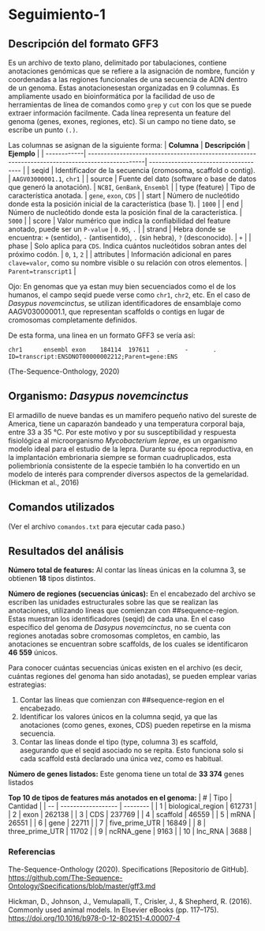 # Seguimiento-1
## Descripción del formato GFF3
Es un archivo de texto plano, delimitado por tabulaciones, contiene anotaciones genómicas que se refiere a la asignación de nombre, función y coordenadas a las regiones funcionales de una secuencia de ADN dentro de un genoma. Estas anotacionesestan organizadas en 9 columnas. Es ampliamente usado en bioinformática por la facilidad de uso de herramientas de línea de comandos como `grep` y `cut` con los que se puede extraer información facilmente.
Cada línea representa un feature del genoma (genes, exones, regiones, etc). Si un campo no tiene dato, se escribe un punto `(.)`.

Las columnas se asignan de la siguiente forma: 
| **Columna** | **Descripción**                                                                                 | **Ejemplo**                           |
| ------------| ------------------------------------------------------------------------------------------------| ------------------------------------- |
| seqid       | Identificador de la secuencia (cromosoma, scaffold o contig).                                   | `AAGV03000001.1`, `chr1`              |
| source      | Fuente del dato (software o base de datos que generó la anotación).                             | `NCBI`, `GenBank`, `Ensembl`          |
| type (feature) | Tipo de característica anotada.                                                              | `gene`, `exon`, `CDS`                 |
| start       | Número de nucleótido donde esta la posición inicial de la característica (base 1).              | `1000`                                |
| end         | Número de nucleótido donde esta la posición final de la característica.                         | `5000`                                |
| score       | Valor numérico que indica la confiabilidad del feature anotado, puede ser un `P-value`          | `0.95`, `.`                           |
| strand      | Hebra donde se encuentra: `+` (sentido), `-` (antisentido), `.` (sin hebra), `?` (desconocido). | `+`                                   |
| phase       | Solo aplica para `CDS`. Indica cuántos nucleótidos sobran antes del próximo codón.              | `0`, `1`, `2`                         |
| attributes  | Información adicional en pares `clave=valor`, como su nombre visible o su relación con otros elementos. | `Parent=transcript1`          |

Ojo: En genomas que ya estan muy bien secuenciados como el de los humanos, el campo seqid puede verse como `chr1`, `chr2`, etc. En el caso de *Dasypus novemcinctus*, se utilizan identificadores de ensamblaje como AAGV03000001.1, que representan scaffolds o contigs en lugar de cromosomas completamente definidos.

De esta forma, una linea en un formato GFF3 se vería así: 

`chr1      ensembl exon    184114  197611  .       -       .       ID=transcript:ENSDNOT00000002212;Parent=gene:ENS`

(The-Sequence-Onthology, 2020)
## Organismo: *Dasypus novemcinctus*
El armadillo de nueve bandas es un mamifero pequeño nativo del sureste de America, tiene un caparazón bandeado y una temperatura corporal baja, entre 33 a 35 °C. Por este motivo y por su susceptibilidad y respuesta fisiológica al microorganismo *Mycobacterium leprae*, es un organismo modelo ideal para el estudio de la lepra. Durante su época reproductiva, en la implantación embrionaria siempre se forman cuadruplicados, esta poliembrionía consistente de la especie también lo ha convertido en un modelo de interés para comprender diversos aspectos de la gemelaridad. (Hickman et al., 2016)

## Comandos utilizados
(Ver el archivo `comandos.txt` para ejecutar cada paso.)

## Resultados del análisis
**Número total de features:** Al contar las líneas únicas en la columna 3, se obtienen **18** tipos distintos.

**Número de regiones (secuencias únicas):** En el encabezado del archivo se escriben las unidades estructurales sobre las que se realizan las anotaciones, utilizando líneas que comienzan con ##sequence-region. Estas muestran los identificadores (seqid) de cada una. En el caso específico del genoma de *Dasypus novemcinctus*, no se cuenta con regiones anotadas sobre cromosomas completos, en cambio, las anotaciones se encuentran sobre scaffolds, de los cuales se identificaron **46 559** únicos.

Para conocer cuántas secuencias únicas existen en el archivo (es decir, cuántas regiones del genoma han sido anotadas), se pueden emplear varias estrategias:
1. Contar las líneas que comienzan con ##sequence-region en el encabezado.
2. Identificar los valores únicos en la columna seqid, ya que las anotaciones (como genes, exones, CDS) pueden repetirse en la misma secuencia.
3. Contar las líneas donde el tipo (type, columna 3) es scaffold, asegurando que el seqid asociado no se repita. Esto funciona solo si cada scaffold está declarado una única vez, como es habitual.

**Número de genes listados:** Este genoma tiene un total de **33 374** genes listados 

**Top 10 de tipos de features más anotados en el genoma:**
| #  | Tipo               | Cantidad |
| -- | ------------------ | -------- |
| 1  | biological\_region | 612731   |
| 2  | exon               | 262138   |
| 3  | CDS                | 237769   |
| 4  | scaffold           | 46559    |
| 5  | mRNA               | 26551    |
| 6  | gene               | 22711    |
| 7  | five\_prime\_UTR   | 16849    |
| 8  | three\_prime\_UTR  | 11702    |
| 9  | ncRNA\_gene        | 9163     |
| 10 | lnc\_RNA           | 3688     |

### Referencias 
The-Sequence-Onthology (2020). Specifications [Repositorio de GitHub]. https://github.com/The-Sequence-Ontology/Specifications/blob/master/gff3.md

Hickman, D., Johnson, J., Vemulapalli, T., Crisler, J., & Shepherd, R. (2016). Commonly used animal models. In Elsevier eBooks (pp. 117–175). https://doi.org/10.1016/b978-0-12-802151-4.00007-4

